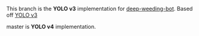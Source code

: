 This branch is the <b>YOLO v3</b> implementation for [deep-weeding-bot](https://github.com/diana-xie/deep-weeding-bot/]). Based off [YOLO v3](https://github.com/pjreddie/darknet)

master is <b>YOLO v4</b> implementation.

